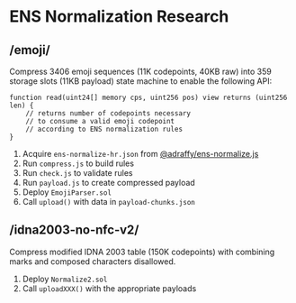 # ENS Normalization Research

## /emoji/

Compress 3406 emoji sequences (11K codepoints, 40KB raw) into 359 storage slots (11KB payload) state machine to enable the following API:

```solidity
function read(uint24[] memory cps, uint256 pos) view returns (uint256 len) {
	// returns number of codepoints necessary 
	// to consume a valid emoji codepoint
	// according to ENS normalization rules
}
```

1. Acquire `ens-normalize-hr.json` from [@adraffy/ens-normalize.js](https://github.com/adraffy/ens-normalize.js)
1. Run `compress.js` to build rules
1. Run `check.js` to validate rules
1. Run `payload.js` to create compressed payload 
1. Deploy `EmojiParser.sol`
1. Call `upload()` with data in `payload-chunks.json`


## /idna2003-no-nfc-v2/

Compress modified IDNA 2003 table (150K codepoints) with combining marks and composed characters disallowed.

1. Deploy `Normalize2.sol`
2. Call `uploadXXX()` with the appropriate payloads